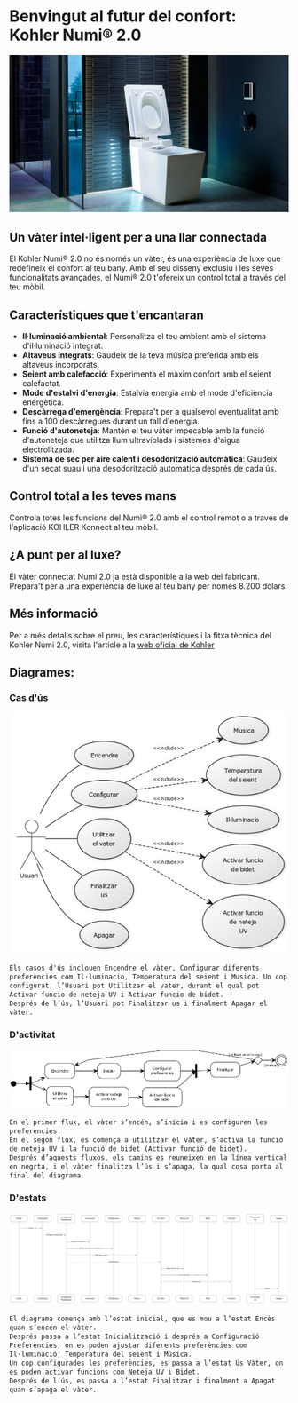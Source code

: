 # Benvingut al futur del confort: Kohler Numi® 2.0

<div align="center">
  <a href="http://www.youtube.com/watch?v=vfuOqt70w54" target="_blank">
    <img src="img/imgKohler_Numi_2.0.jpg" alt="Kohler Numi 2.0" style="width: 600px; height: auto;">
  </a>
</div>

## Un vàter intel·ligent per a una llar connectada

El Kohler Numi® 2.0 no és només un vàter, és una experiència de luxe que redefineix el confort al teu bany. Amb el seu disseny exclusiu i les seves funcionalitats avançades, el Numi® 2.0 t'ofereix un control total a través del teu mòbil.

## Característiques que t'encantaran

- **Il·luminació ambiental**: Personalitza el teu ambient amb el sistema d'il·luminació integrat.
- **Altaveus integrats**: Gaudeix de la teva música preferida amb els altaveus incorporats.
- **Seient amb calefacció**: Experimenta el màxim confort amb el seient calefactat.
- **Mode d'estalvi d'energia**: Estalvia energia amb el mode d'eficiència energètica.
- **Descàrrega d'emergència**: Prepara't per a qualsevol eventualitat amb fins a 100 descàrregues durant un tall d'energia.
- **Funció d'autoneteja**: Mantén el teu vàter impecable amb la funció d'autoneteja que utilitza llum ultraviolada i sistemes d'aigua electrolitzada.
- **Sistema de sec per aire calent i desodorització automàtica**: Gaudeix d'un secat suau i una desodorització automàtica després de cada ús.

## Control total a les teves mans

Controla totes les funcions del Numi® 2.0 amb el control remot o a través de l'aplicació KOHLER Konnect al teu mòbil.

## ¿A punt per al luxe?

El vàter connectat Numi 2.0 ja està disponible a la web del fabricant. Prepara't per a una experiència de luxe al teu bany per només 8.200 dòlars.

## Més informació

Per a més detalls sobre el preu, les característiques i la fitxa tècnica del Kohler Numi 2.0, visita l'article a la [web oficial de Kohler](https://www.kohler.com/en/products/toilets/shop-toilets/numi-2-0-one-piece-elongated-smart-toilet-dual-flush-30754-pa)

## Diagrames:

### Cas d'ús

<div align="center">
  <img src="diagrames/casUs.jpg" alt="Diagrama de Cas d'ús">
</div>

```plaintext
Els casos d'ús inclouen Encendre el vàter, Configurar diferents preferències com Il·luminacio, Temperatura del seient i Musica. Un cop configurat, l’Usuari pot Utilitzar el vater, durant el qual pot Activar funcio de neteja UV i Activar funcio de bidet.
Després de l’ús, l’Usuari pot Finalitzar us i finalment Apagar el vàter.
```

### D'activitat

<div align="center">
  <img src="diagrames/activitat.png" alt="Diagrama d'Activitat">
</div>

```plaintext
En el primer flux, el vàter s’encén, s’inicia i es configuren les preferències.
En el segon flux, es comença a utilitzar el vàter, s’activa la funció de neteja UV i la funció de bidet (Activar funció de bidet).
Després d’aquests fluxos, els camins es reuneixen en la línea vertical en negrta, i el vàter finalitza l’ús i s’apaga, la qual cosa porta al final del diagrama.
```

### D'estats

<div align="center">
  <img src="diagrames/estats.png" alt="Diagrama d'Estat">
</div>

```plaintext
El diagrama comença amb l’estat inicial, que es mou a l’estat Encès quan s’encén el vàter.
Després passa a l’estat Inicialització i després a Configuració Preferències, on es poden ajustar diferents preferències com Il·luminació, Temperatura del seient i Música.
Un cop configurades les preferències, es passa a l’estat Ús Vàter, on es poden activar funcions com Neteja UV i Bidet.
Després de l’ús, es passa a l’estat Finalitzar i finalment a Apagat quan s’apaga el vàter.
```